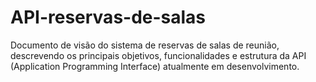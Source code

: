 # API-reservas-de-salas
Documento de visão do sistema de reservas de salas de reunião, descrevendo os principais objetivos, funcionalidades e estrutura da API (Application Programming Interface) atualmente em desenvolvimento.
